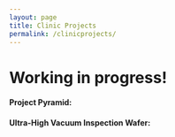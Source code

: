 ```yaml
---
layout: page
title: Clinic Projects
permalink: /clinicprojects/
---
```

# Working in progress!

#### Project Pyramid:

#### Ultra-High Vacuum Inspection Wafer:

